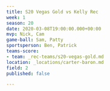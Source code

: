 ```yaml
---
title: S20 Vegas Gold vs Kelly Rec
week: 1
season: 20
date: 2020-03-08T19:00:00.000+00:00
mvp: Nick, Cam
game-ball: Sam, Patty
sportsperson: Ben, Patrick
teams-score:
- team: _rec-teams/s20-vegas-gold.md
location: _locations/carter-baron.md
field: 2
published: false

---
```

